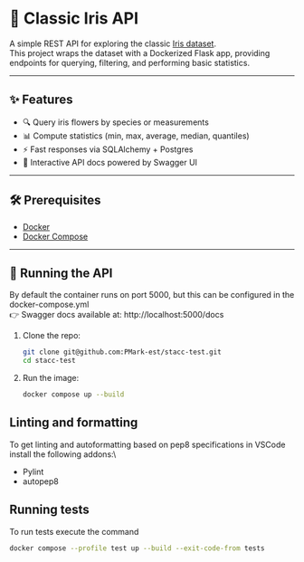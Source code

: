 # 🌸 Classic Iris API

A simple REST API for exploring the classic [Iris dataset](https://en.wikipedia.org/wiki/Iris_flower_data_set).  
This project wraps the dataset with a Dockerized Flask app, providing endpoints for querying, filtering, and performing basic statistics.

---

## ✨ Features
- 🔍 Query iris flowers by species or measurements
- 📊 Compute statistics (min, max, average, median, quantiles)
- ⚡ Fast responses via SQLAlchemy + Postgres
- 📖 Interactive API docs powered by Swagger UI

---

## 🛠️ Prerequisites
- [Docker](https://docs.docker.com/get-docker/)  
- [Docker Compose](https://docs.docker.com/compose/install/)

---

## 🚀 Running the API
By default the container runs on port 5000, but this can be configured in the docker-compose.yml\
👉 Swagger docs available at: http://localhost:5000/docs


1. Clone the repo:
   ```bash
   git clone git@github.com:PMark-est/stacc-test.git
   cd stacc-test
   ```
2. Run the image:
    ```bash
    docker compose up --build
    ```

## Linting and formatting

To get linting and autoformatting based on pep8 specifications in VSCode install the following addons:\
- Pylint
- autopep8

## Running tests

To run tests execute the command
```bash
docker compose --profile test up --build --exit-code-from tests
```
